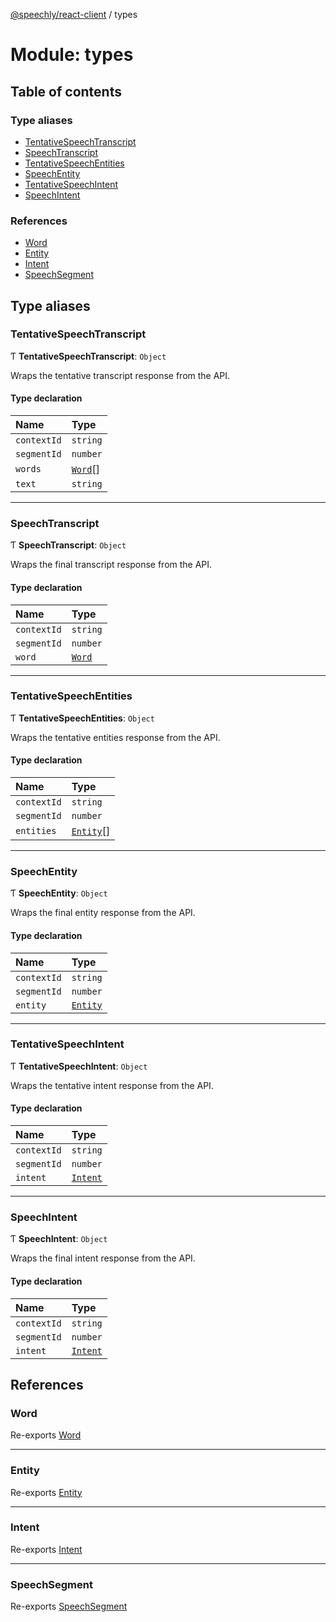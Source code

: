[@speechly/react-client](../README.md) / types

# Module: types

## Table of contents

### Type aliases

- [TentativeSpeechTranscript](types.md#tentativespeechtranscript)
- [SpeechTranscript](types.md#speechtranscript)
- [TentativeSpeechEntities](types.md#tentativespeechentities)
- [SpeechEntity](types.md#speechentity)
- [TentativeSpeechIntent](types.md#tentativespeechintent)
- [SpeechIntent](types.md#speechintent)

### References

- [Word](types.md#word)
- [Entity](types.md#entity)
- [Intent](types.md#intent)
- [SpeechSegment](types.md#speechsegment)

## Type aliases

### TentativeSpeechTranscript

Ƭ **TentativeSpeechTranscript**: `Object`

Wraps the tentative transcript response from the API.

#### Type declaration

| Name | Type |
| :------ | :------ |
| `contextId` | `string` |
| `segmentId` | `number` |
| `words` | [`Word`](../interfaces/index.Word.md)[] |
| `text` | `string` |

___

### SpeechTranscript

Ƭ **SpeechTranscript**: `Object`

Wraps the final transcript response from the API.

#### Type declaration

| Name | Type |
| :------ | :------ |
| `contextId` | `string` |
| `segmentId` | `number` |
| `word` | [`Word`](../interfaces/index.Word.md) |

___

### TentativeSpeechEntities

Ƭ **TentativeSpeechEntities**: `Object`

Wraps the tentative entities response from the API.

#### Type declaration

| Name | Type |
| :------ | :------ |
| `contextId` | `string` |
| `segmentId` | `number` |
| `entities` | [`Entity`](../interfaces/index.Entity.md)[] |

___

### SpeechEntity

Ƭ **SpeechEntity**: `Object`

Wraps the final entity response from the API.

#### Type declaration

| Name | Type |
| :------ | :------ |
| `contextId` | `string` |
| `segmentId` | `number` |
| `entity` | [`Entity`](../interfaces/index.Entity.md) |

___

### TentativeSpeechIntent

Ƭ **TentativeSpeechIntent**: `Object`

Wraps the tentative intent response from the API.

#### Type declaration

| Name | Type |
| :------ | :------ |
| `contextId` | `string` |
| `segmentId` | `number` |
| `intent` | [`Intent`](../interfaces/index.Intent.md) |

___

### SpeechIntent

Ƭ **SpeechIntent**: `Object`

Wraps the final intent response from the API.

#### Type declaration

| Name | Type |
| :------ | :------ |
| `contextId` | `string` |
| `segmentId` | `number` |
| `intent` | [`Intent`](../interfaces/index.Intent.md) |

## References

### Word

Re-exports [Word](../interfaces/index.Word.md)

___

### Entity

Re-exports [Entity](../interfaces/index.Entity.md)

___

### Intent

Re-exports [Intent](../interfaces/index.Intent.md)

___

### SpeechSegment

Re-exports [SpeechSegment](../interfaces/index.SpeechSegment.md)
